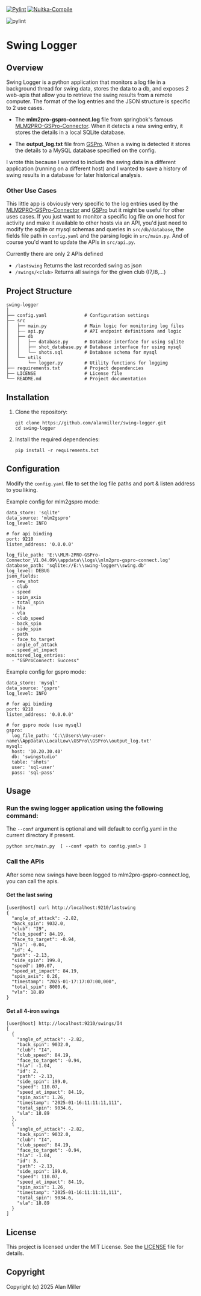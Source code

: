 [![Pylint](https://github.com/alanmiller/swing-logger/actions/workflows/pylint.yml/badge.svg)](https://github.com/alanmiller/swing-logger/actions/workflows/pylint.yml) 
[![Nuitka-Compile](https://github.com/alanmiller/swing-logger/actions/workflows/nuitka.yml/badge.svg)](https://github.com/alanmiller/swing-logger/actions/workflows/nuitka.yml)

![pylint]()

# Swing Logger

## Overview
Swing Logger is a python application that monitors a log file in a background thread for swing data, stores the data to a db, and exposes 2 web-apis  that allow you to retrieve the swing results from a remote computer. The format of the log entries and the JSON structure is specific to 2 use cases.

   - The **mlm2pro-gspro-connect.log** file from springbok's famous [MLM2PRO-GSPro-Connector](https://github.com/springbok/MLM2PRO-GSPro-Connector). When it detects a new swing entry, it stores the details in a local SQLite database. 
   
   - The **output_log.txt** file from [GSPro](https://gsprogolf.com/). When a swing is detected it stores the details to a MySQL database specified on the config.

I wrote this because I wanted to include the swing data in a different application (running on a different host) and I wanted to save a history of swing results in a database for later historical analysis.

### Other Use Cases
This little app is obviously very specific to the log entries used by the [MLM2PRO-GSPro-Connector](https://github.com/springbok/MLM2PRO-GSPro-Connector) and [GSPro](https://gsprogolf.com/) but it might be useful for other uses cases. If you just want to monitor a specific log file on one host for activity and make it available to other hosts via an API, you'd just need to modify the sqlite or mysql schemas and queries in ```src/db/database```, the fields file path in ```config.yaml``` and the parsing logic in ```src/main.py```. And of course you'd want to update the APIs in ```src/api.py```.

Currently there are only 2 APIs defined 

  - ```/lastswing```
       Returns the last recorded swing as json
  - ```/swings/<club>```
       Returns all swings for the given club (I7,I8,...)

## Project Structure
```
swing-logger
│
├── config.yaml              # Configuration settings
├── src
│   ├── main.py              # Main logic for monitoring log files
│   ├── api.py               # API endpoint definitions and logic
│   ├── db
│   │   ├── database.py      # Database interface for using sqlite
│   │   ├── shot_database.py # Database interface for using mysql
│   │   └── shots.sql        # Database schema for mysql
│   └── utils
│       └── logger.py        # Utility functions for logging
├── requirements.txt         # Project dependencies
├── LICENSE                  # License file
└── README.md                # Project documentation
```

## Installation
1. Clone the repository:
   ```
   git clone https://github.com/alanmiller/swing-logger.git
   cd swing-logger
   ```

2. Install the required dependencies:
   ```
   pip install -r requirements.txt
   ```

## Configuration

Modify the `config.yaml` file to set the log file paths and port & listen address to you liking.

Example config for mlm2gspro mode:

```
data_store: 'sqlite'  
data_source: 'mlm2gspro'
log_level: INFO

# for api binding
port: 9210
listen_address: '0.0.0.0'

log_file_path: 'E:\\MLM-2PRO-GSPro-Connector_V1.04.09\\appdata\\logs\\mlm2pro-gspro-connect.log'
database_path: 'sqlite://E:\\swing-logger\\swing.db'
log_level: DEBUG
json_fields:
  - new_shot
  - club
  - speed
  - spin_axis
  - total_spin
  - hla
  - vla
  - club_speed
  - back_spin
  - side_spin
  - path
  - face_to_target
  - angle_of_attack
  - speed_at_impact
monitored_log_entries:
  - "GSProConnect: Success"
```

Example config for gspro mode:

```
data_store: 'mysql'  
data_source: 'gspro' 
log_level: INFO

# for api binding
port: 9210
listen_address: '0.0.0.0'

# for gspro mode (use mysql)
gspro:
  log_file_path: 'C:\\Users\\my-user-name\\AppData\\LocalLow\\GSPro\\GSPro\\output_log.txt'
mysql:
  host: '10.20.30.40'
  db: 'swingstudio'
  table: 'shots'
  user: 'sql-user'
  pass: 'sql-pass'
```

## Usage

### Run the swing logger application using the following command:

The `--conf` argument is optional and will default to config.yaml in the current directory if present.

```
python src/main.py  [ --conf <path to config.yaml> ]
```

### Call the APIs

After some new swings have been logged to mlm2pro-gspro-connect.log, you can call the apis.

#### Get the last swing

```
[user@host] curl http://localhost:9210/lastswing
{
  "angle_of_attack": -2.82,
  "back_spin": 9032.0,
  "club": "I9",
  "club_speed": 84.19,
  "face_to_target": -0.94,
  "hla": -0.04,
  "id": 4,
  "path": -2.13,
  "side_spin": 199.0,
  "speed": 100.07,
  "speed_at_impact": 84.19,
  "spin_axis": 0.26,
  "timestamp": "2025-01-17:17:07:00,000",
  "total_spin": 8000.6,
  "vla": 18.89
}
```
#### Get all 4-iron swings

```
[user@host] http://localhost:9210/swings/I4
[
  {
    "angle_of_attack": -2.82,
    "back_spin": 9032.0,
    "club": "I4",
    "club_speed": 84.19,
    "face_to_target": -0.94,
    "hla": -1.04,
    "id": 2,
    "path": -2.13,
    "side_spin": 199.0,
    "speed": 110.07,
    "speed_at_impact": 84.19,
    "spin_axis": 1.26,
    "timestamp": "2025-01-16:11:11:11,111",
    "total_spin": 9034.6,
    "vla": 18.89
  },
  {
    "angle_of_attack": -2.82,
    "back_spin": 9032.0,
    "club": "I4",
    "club_speed": 84.19,
    "face_to_target": -0.94,
    "hla": -1.04,
    "id": 3,
    "path": -2.13,
    "side_spin": 199.0,
    "speed": 110.07,
    "speed_at_impact": 84.19,
    "spin_axis": 1.26,
    "timestamp": "2025-01-16:11:11:11,111",
    "total_spin": 9034.6,
    "vla": 18.89
  }
]
```

## License
This project is licensed under the MIT License. See the [LICENSE](LICENSE) file for details.

## Copyright
Copyright (c) 2025 Alan Miller
